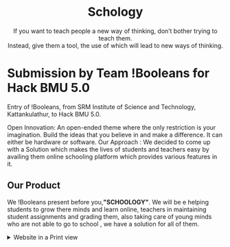 <div id="top"></div>
<div>
<div align="center">
 <a href="https://github.com/othneildrew/Best-README-Template" style="text-decoration:none">  <h1 align="center">Schology</h1></a>

  <p align="center">
    If you want to teach people a new way of thinking, don’t bother trying to teach them. </br>
    Instead, give them a tool, the use of which will lead to new ways of thinking.
    <br />
  </p>
</div>

# Submission by Team !Booleans for Hack BMU 5.0
Entry of !Booleans, from SRM Institute of Science and Technology, Kattankulathur, to Hack BMU 5.0.

Open Innovation: An open-ended theme where the only restriction is your imagination. Build the ideas that you believe in and make a difference. It can either be hardware or software.
Our Approach : We decided to come up with a Solution which makes the lives of students and teachers easy by availing them online schooling platform which provides various features in it.

<h2 align= "left"><b>Our Product</b></h2>

We !Booleans present before you,<b>"SCHOOLOGY"</b>. We will be e helping students to grow there minds and learn online, teachers in maintaining student assignments and grading them, also taking care of young minds who are not able to go to school , we have a solution for all of them.


<details>
<summary>Website in a Print view</summary><details>
<img width=40% src="screenshot/Home.png"> &ensp;
<img width=40% src="screenshot/Screenshot (367).png"> &ensp;
<img width=40% src="screenshot/Screenshot (371).png"> &ensp;
<img width=40% src="screenshot/WhatsApp Image 2022-02-18 at 6.12.12 PM.jpeg"> &ensp;  
</details>
  

<details>
<summary>Product as a Moblie Application</summary><details>
<img width=40% src="screenshot/WhatsApp Image 2022-02-19 at 11.28.08 AM.jpeg"> &ensp;
<img width=40% src="screenshot/WhatsApp Image 2022-02-19 at 11.28.07 AM.jpeg"> &ensp;
<img width=40% src="screenshot/WhatsApp Image 2022-02-19 at 11.28.06 AM (1).jpeg"> &ensp;
<img width=40% src="screenshot/WhatsApp Image 2022-02-19 at 11.28.06 AM.jpeg"> &ensp;
</details> 
 


## Presentation
[PPT](https://www.canva.com/design/DAE4uj4iMtI/Cd1rZ3DQ_mwPQphD7C7nlw/edit)





## Tech Stack

- eJS,CSS,Bootstrap

- React JS

- Webkit Speech recognition API
  
- Python, Docker , AWS

- Firebase Storage.
  
- Flutter for App . 

<h2 align= "left"><b>Our Product can be viewed at:-</b></h2>

- Website Link : 
- Youtube Demo : 

